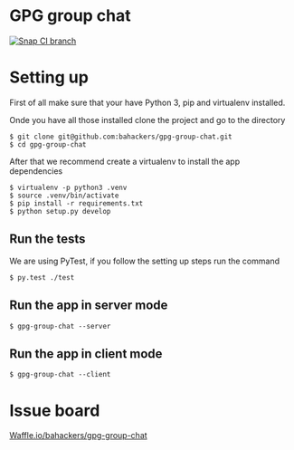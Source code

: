 GPG group chat
==============

[![Snap CI branch](https://img.shields.io/snap-ci/bahackers/gpg-group-chat/master.svg?maxAge=2592000)](https://snap-ci.com/bahackers/gpg-group-chat/branch/master)


# Setting up

First of all make sure that your have Python 3, pip and virtualenv installed.

Onde you have all those installed clone the project and go to the directory
```shell
$ git clone git@github.com:bahackers/gpg-group-chat.git
$ cd gpg-group-chat
```

After that we recommend create a virtualenv to install the app dependencies
```shell
$ virtualenv -p python3 .venv
$ source .venv/bin/activate
$ pip install -r requirements.txt
$ python setup.py develop
```

## Run the tests

We are using PyTest, if you follow the setting up steps run the command
```shell
$ py.test ./test
```

## Run the app in server mode
```shell
$ gpg-group-chat --server
```

## Run the app in client mode
```shell
$ gpg-group-chat --client
```

# Issue board

[Waffle.io/bahackers/gpg-group-chat](https://waffle.io/bahackers/gpg-group-chat)
